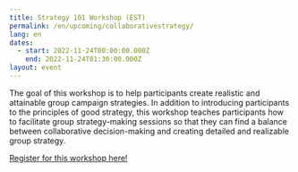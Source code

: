 ```yaml
---
title: Strategy 101 Workshop (EST)
permalink: /en/upcoming/collaborativestrategy/
lang: en
dates:
  - start: 2022-11-24T00:00:00.000Z
    end: 2022-11-24T01:30:00.000Z
layout: event
---
```

The goal of this workshop is to help participants create realistic and attainable group campaign strategies. In addition to introducing participants to the principles of good strategy, this workshop teaches participants how to facilitate group strategy-making sessions so that they can find a balance between collaborative decision-making and creating detailed and realizable group strategy.

[R﻿egister for this workshop here!](https://us02web.zoom.us/meeting/register/tZcpfuCvpjkoGNLv5YeNWkCtXs3SwoMFYTdu)[](https://us02web.zoom.us/meeting/register/tZcrd-igrj8jHdDt23s0ghqOvTb8-Hbk4K_S)

[](https://us02web.zoom.us/meeting/register/tZUofumoqjspE9wcNBTO0XY6SgfBP6LgcDBV)[](https://us02web.zoom.us/meeting/register/tZUofumoqjspE9wcNBTO0XY6SgfBP6LgcDBV)